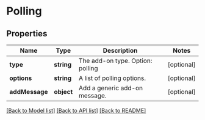 # Polling

## Properties
Name | Type | Description | Notes
------------ | ------------- | ------------- | -------------
**type** | **string** | The add-on type. Option: polling | [optional] 
**options** | **string** | A list of polling options. | [optional] 
**addMessage** | **object** | Add a generic add-on message. | [optional] 

[[Back to Model list]](../../README.md#documentation-for-models) [[Back to API list]](../../README.md#documentation-for-api-endpoints) [[Back to README]](../../README.md)


